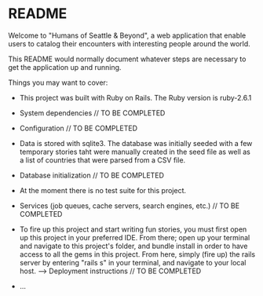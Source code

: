# README

Welcome to "Humans of Seattle & Beyond", a web application that enable users to catalog their encounters with interesting people around the world.

This README would normally document whatever steps are necessary to get the
application up and running.

Things you may want to cover:

* This project was built with Ruby on Rails. The Ruby version is ruby-2.6.1

* System dependencies // TO BE COMPLETED

* Configuration // TO BE COMPLETED

* Data is stored with sqlite3. The database was initially seeded with a few temporary stories taht were manually created in the seed file as well as a list of countries that were parsed from a CSV file. 

* Database initialization // TO BE COMPLETED

* At the moment there is no test suite for this project.

* Services (job queues, cache servers, search engines, etc.) // TO BE COMPLETED

* To fire up this project and start writing fun stories, you must first open up this project in your preferred IDE. From there; open up your terminal and navigate to this project's folder, and bundle install in order to have access to all the gems in this project. From here, simply (fire up) the rails server by entering "rails s" in your terminal, and navigate to your local host. --> Deployment instructions // TO BE COMPLETED

* ...
